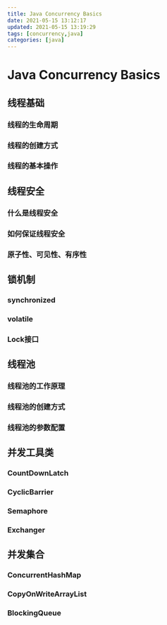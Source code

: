 ```yaml
---
title: Java Concurrency Basics
date: 2021-05-15 13:12:17
updated: 2021-05-15 13:19:29
tags: [concurrency,java]
categories: [java]
---
```


# Java Concurrency Basics

## 线程基础

### 线程的生命周期

### 线程的创建方式

### 线程的基本操作

## 线程安全

### 什么是线程安全

### 如何保证线程安全

### 原子性、可见性、有序性

## 锁机制

### synchronized

### volatile

### Lock接口

## 线程池

### 线程池的工作原理

### 线程池的创建方式

### 线程池的参数配置

## 并发工具类

### CountDownLatch

### CyclicBarrier

### Semaphore

### Exchanger

## 并发集合

### ConcurrentHashMap

### CopyOnWriteArrayList

### BlockingQueue 